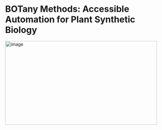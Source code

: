 # BOTany Methods: Accessible Automation for Plant Synthetic Biology

<img width="490" height="272" alt="image" src="https://github.com/user-attachments/assets/3af981d8-7cb4-4f10-9376-4e06cc558d84" />
